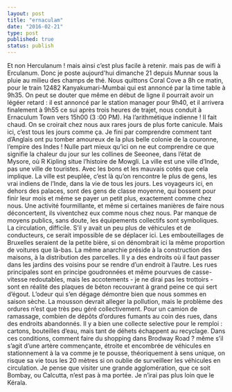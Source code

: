 ```yaml
---
layout: post
title: "ernaculam"
date: "2016-02-21"
type: post
published: true
status: publish
---
```


Et non Herculanum ! mais ainsi c’est plus facile à retenir. mais pas de wifi à Erculanum. Donc je poste aujourd'hui dimanche 21 depuis Munnar sous la pluie au milieu des champs de thé. Nous quittons Coral Cove a 8h ce matin, pour le train 12482 Kanyakumari-Mumbai qui est annoncé par la time table à 9h35. On peut se douter que même en début de ligne il pourrait avoir un légéer retard : il est annoncé par le station manager pour 9h40, et il arrivera finalement à 9h55 ce sui après trois heures de trajet, nous conduit à Ernaculum Town vers 15h00 (3 :00 PM). Ha l’arithmétique indienne ! Il fait chaud. On se croirait chez nous aux rares jours de plus forte canicule. Mais ici, c’est tous les jours comme ça. Je fini par comprendre comment tant d’Anglais ont pu tomber amoureux de la plus belle colonie de la couronne, l’empire des Indes ! Nulle part mieux qu’ici on ne eut comprendre ce que signifie la chaleur du jour sur les collines de Seeonee, dans l’état de Mysore, où R Kipling situe l’histoire de Mowgli. La ville est une ville d’Inde, pas une ville de touristes. Avec les bons et les mauvais cotés que cela implique. La ville est peuplée, c’est là qu’on rencontre le plus de gens, les vrai indiens de l’Inde, dans la vie de tous les jours. Les voyageurs ici, en dehors des palaces, sont des gens de classe moyenne, qui bossent pour finir leur mois et même se payer un petit plus, exactement comme chez nous. Une activité fourmillante, et même si certaines manières de faire nous déconcertent, ils viventchez eux comme nous chez nous. Par manque de moyens publics, sans doute, les équipements collectifs sont symboliques. La circulation, difficile. S’il y avait un peu plus de véhicules et de conducteurs, ce serait impossible de se déplacer ici. Les embouteillages de Bruxelles seraient de la petite bière, si on dénombrait ici la même proportion de voitures que là-bas. La même anarchie préside à la construction des maisons, à la distribution des parcelles. Il y a des endroits où il faut passer dans les jardins des voisins pour se rendre d’un endroit à l’autre. Les rues principales sont en principe goudronnées et même pourvues de casse-vitesse redoutables, mais les accotements - je ne dirai pas les trottoirs - sont en réalité des plaques de béton recouvrant à grand peine ce qui sert d’égout. L’odeur qui s’en dégage démontre bien que nous sommes en saison sèche. La mousson devrait alleger la pollution, mais le problème des ordures n’est que très peu géré collectivement. Pour un camion de ramassage, combien de dépôts d’ordures fumants au coin des rues, dans des endroits abandonnés. Il y a bien une collecte selective pour le remploi : cartons, bouteilles d’eau, mais tant de déhets échappent au recyclage. Dans ces conditions, comment faire du shopping dans Brodway Road ? même s’il s’agit d’une artère commençante, étroite et encombrée de véhicules en stationnement à la va comme je te pousse, théoriquement à sens unique, on risque sa vie tous les 20 mètres si on oublie de surveilleer les véhicules en circulation. Je pense que visiter une grande agglomération, que ce soit Bombay, ou Calcutta, n’est pas à ma portée. Je n’irai pas plus loin que le Kérala.
